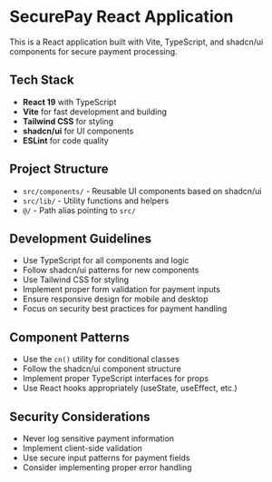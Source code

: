 <!-- Use this file to provide workspace-specific custom instructions to Copilot. For more details, visit https://code.visualstudio.com/docs/copilot/copilot-customization#_use-a-githubcopilotinstructionsmd-file -->

# SecurePay React Application

This is a React application built with Vite, TypeScript, and shadcn/ui components for secure payment processing.

## Tech Stack
- **React 19** with TypeScript
- **Vite** for fast development and building
- **Tailwind CSS** for styling
- **shadcn/ui** for UI components
- **ESLint** for code quality

## Project Structure
- `src/components/` - Reusable UI components based on shadcn/ui
- `src/lib/` - Utility functions and helpers
- `@/` - Path alias pointing to `src/`

## Development Guidelines
- Use TypeScript for all components and logic
- Follow shadcn/ui patterns for new components
- Use Tailwind CSS for styling
- Implement proper form validation for payment inputs
- Ensure responsive design for mobile and desktop
- Focus on security best practices for payment handling

## Component Patterns
- Use the `cn()` utility for conditional classes
- Follow the shadcn/ui component structure
- Implement proper TypeScript interfaces for props
- Use React hooks appropriately (useState, useEffect, etc.)

## Security Considerations
- Never log sensitive payment information
- Implement client-side validation
- Use secure input patterns for payment fields
- Consider implementing proper error handling
